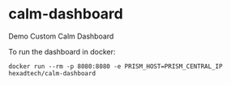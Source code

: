 # calm-dashboard
Demo Custom Calm Dashboard

To run the dashboard in docker:

```shell
docker run --rm -p 8080:8080 -e PRISM_HOST=PRISM_CENTRAL_IP hexadtech/calm-dashboard
```

